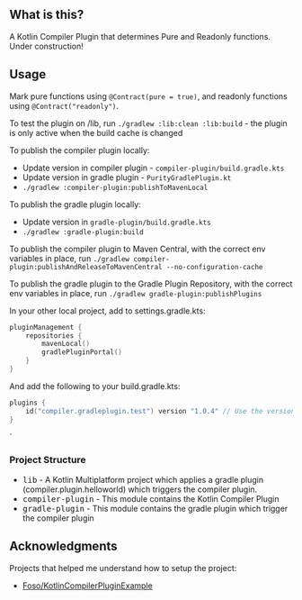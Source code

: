 ## What is this?

A Kotlin Compiler Plugin that determines Pure and Readonly functions. Under construction!

## Usage

Mark pure functions using `@Contract(pure = true)`, and readonly functions using `@Contract("readonly")`.


To test the plugin on /lib, run `./gradlew :lib:clean :lib:build` - the plugin is only active when the build cache is changed

To publish the compiler plugin locally:
- Update version in compiler plugin - `compiler-plugin/build.gradle.kts` 
- Update version in gradle plugin - `PurityGradlePlugin.kt`
- `./gradlew :compiler-plugin:publishToMavenLocal`

To publish the gradle plugin locally:
- Update version in `gradle-plugin/build.gradle.kts`
- `./gradlew :gradle-plugin:build`

To publish the compiler plugin to Maven Central, with the correct env variables in place, run `./gradlew compiler-plugin:publishAndReleaseToMavenCentral --no-configuration-cache`

To publish the gradle plugin to the Gradle Plugin Repository, with the correct env variables in place, run `./gradlew gradle-plugin:publishPlugins`

In your other local project, add to settings.gradle.kts:

```kotlin
pluginManagement {
    repositories {
        mavenLocal()
        gradlePluginPortal()
    }
}
```

And add the following to your build.gradle.kts:

```kotlin
plugins {
    id("compiler.gradleplugin.test") version "1.0.4" // Use the version published to Maven Local
}
```

`

### Project Structure

- <kbd>lib</kbd> - A Kotlin Multiplatform project which applies a gradle plugin (compiler.plugin.helloworld) which triggers the compiler plugin.
- <kbd>compiler-plugin</kbd> - This module contains the Kotlin Compiler Plugin
- <kbd>gradle-plugin</kbd> - This module contains the gradle plugin which trigger the compiler plugin


## Acknowledgments

Projects that helped me understand how to setup the project:
* [Foso/KotlinCompilerPluginExample](https://github.com/Foso/KotlinCompilerPluginExample)
